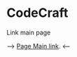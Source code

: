 # CodeCraft

Link main page

--> [Page Main link]([https://github.com/tu-usuario/tu-proyecto/issue](https://arquitecturacomputadores-grupo6.github.io/CodeCraft/)https://arquitecturacomputadores-grupo6.github.io/CodeCraft/). <--
